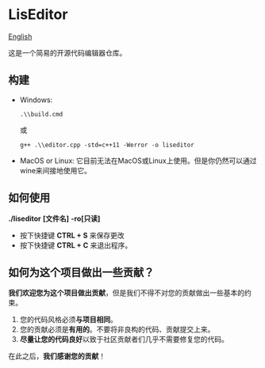# LisEditor

[English](./README.md)

这是一个简易的开源代码编辑器仓库。

## 构建

- Windows:
    ```shell
    .\\build.cmd
    ```
    或
    ```shell
    g++ .\\editor.cpp -std=c++11 -Werror -o liseditor
    ```

- MacOS or Linux:
    它目前无法在MacOS或Linux上使用。但是你仍然可以通过wine来间接地使用它。

## 如何使用

**./liseditor** **[文件名]** **-ro[只读]**

- 按下快捷键 **CTRL + S** 来保存更改
- 按下快捷键 **CTRL + C** 来退出程序。

## 如何为这个项目做出一些贡献？

**我们欢迎您为这个项目做出贡献**，但是我们不得不对您的贡献做出一些基本的约束。

1. 您的代码风格必须**与项目相同**。
2. 您的贡献必须是**有用的**。不要将非良构的代码、贡献提交上来。
3. **尽量让您的代码良好**以致于社区贡献者们几乎不需要修复您的代码。

在此之后，**我们感谢您的贡献**！


